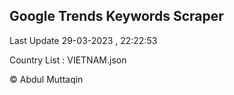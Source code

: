 

## Google Trends Keywords Scraper 
 
Last Update 29-03-2023 , 22:22:53

Country List :
VIETNAM.json



© Abdul Muttaqin 
